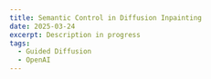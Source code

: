 ```yaml
---
title: Semantic Control in Diffusion Inpainting
date: 2025-03-24
excerpt: Description in progress
tags: 
  - Guided Diffusion
  - OpenAI
---
```


